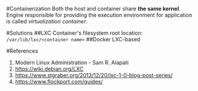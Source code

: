 #Containerization
Both the host and container share **the same kernel**. Engine responsible for providing the execution environment for application is called _virtualization container_. 

#Solutions
##LXC
Container's filesystem root location: `/var/lib/lxc/<container name>`
##Docker
LXC-based

#References
 1. Modern Linux Administration - Sam R. Alapati
 2. https://wiki.debian.org/LXC
 3. https://www.stgraber.org/2013/12/20/lxc-1-0-blog-post-series/
 4. https://www.flockport.com/guides/